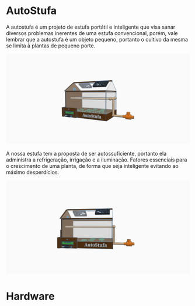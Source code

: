 # AutoStufa
A autostufa é um projeto de estufa portátil e inteligente que visa sanar diversos problemas inerentes de uma estufa convencional, porém, vale lembrar que a autostufa é um objeto pequeno, portanto o cultivo da mesma se limita à plantas de pequeno porte.

<img src="https://github.com/Augusto-Viniciuss/AutoStufa/blob/main/Copy%20of%20Projeto%20IEC%20-%20Auto%20Estufa%20(3).png?raw=true"/>

A nossa estufa tem a proposta de ser autossuficiente, portanto ela administra a refrigeração, irrigação e a iluminação. Fatores essenciais para o crescimento de uma planta, de forma que seja inteligente evitando ao máximo desperdícios.

<img src="https://github.com/Augusto-Viniciuss/AutoStufa/blob/main/Copy%20of%20Projeto%20IEC%20-%20Auto%20Estufa%20(2).png?raw=true"/>

# Hardware
